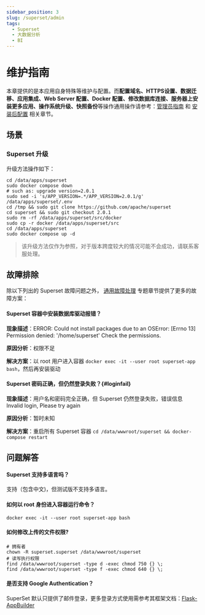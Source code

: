 ```yaml
---
sidebar_position: 3
slug: /superset/admin
tags:
  - Superset
  - 大数据分析
  - BI
---
```


# 维护指南

本章提供的是本应用自身特殊等维护与配置。而**配置域名、HTTPS设置、数据迁移、应用集成、Web Server 配置、Docker 配置、修改数据库连接、服务器上安装更多应用、操作系统升级、快照备份**等操作通用操作请参考：[管理员指南](../administrator) 和 [安装后配置](../install/setup) 相关章节。

## 场景

### Superset 升级

升级方法操作如下：

```
cd /data/apps/superset
sudo docker compose down
# such as: upgrade version=2.0.1
sudo sed -i 's/APP_VERSION=.*/APP_VERSION=2.0.1/g' /data/apps/superset/.env
cd /tmp && sudo git clone https://github.com/apache/superset
cd superset && sudo git checkout 2.0.1
sudo rm -rf /data/apps/superset/src/docker
sudo cp -r docker /data/apps/superset/src
cd /data/apps/superset
sudo docker compose up -d

```

 > 该升级方法仅作为参照，对于版本跨度较大的情况可能不会成功，请联系客服处理。

## 故障排除

除以下列出的 Superset 故障问题之外， [通用故障处理](../troubleshoot) 专题章节提供了更多的故障方案：

#### Superset 容器中安装数据库驱动报错？

**现象描述**：ERROR: Could not install packages due to an OSError: [Errno 13] Permission denied: '/home/superset'
Check the permissions.

**原因分析**：权限不足

**解决方案**：以 root 用户进入容器 `docker exec -it --user root superset-app bash`，然后再安装驱动

#### Superset 密码正确，但仍然登录失败？{#loginfail}

**现象描述**：用户名和密码完全正确，但 Superset 仍然登录失败，错误信息 Invalid login, Please try again

**原因分析**：暂时未知

**解决方案**：重启所有 Superset 容器 `cd /data/wwwroot/superset && docker-compose restart`

## 问题解答

#### Superset 支持多语言吗？

支持（包含中文)，但测试版不支持多语言。

#### 如何以 root 身份进入容器运行命令？

```
docker exec -it --user root superset-app bash
```

#### 如何修改上传的文件权限?

```shell
# 拥有者
chown -R superset.superset /data/wwwroot/superset
# 读写执行权限
find /data/wwwroot/superset -type d -exec chmod 750 {} \;
find /data/wwwroot/superset -type f -exec chmod 640 {} \;
```

#### 是否支持 Google Authentication？

SuperSet 默认只提供了邮件登录，更多登录方式使用需参考其框架文档：[Flask-AppBuilder](https://flask-appbuilder.readthedocs.io/en/latest/security.html#supported-authentication-types)
